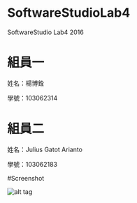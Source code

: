 # SoftwareStudioLab4
SoftwareStudio Lab4 2016

# 組員一

姓名：楊博銓

學號：103062314

# 組員二

姓名：Julius Gatot Arianto

學號：103062183

#Screenshot

![alt tag](/csc.png)